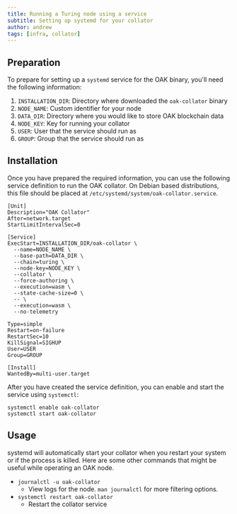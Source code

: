```yaml
---
title: Running a Turing node using a service
subtitle: Setting up systemd for your collator
author: andrew
tags: [infra, collator]
---
```


## Preparation

To prepare for setting up a `systemd` service for the OAK binary, you'll need the
following information:

1. `INSTALLATION_DIR`: Directory where downloaded the `oak-collator` binary
2. `NODE_NAME`: Custom identifier for your node
3. `DATA_DIR`: Directory where you would like to store OAK blockchain data
4. `NODE_KEY`: Key for running your collator
5. `USER`: User that the service should run as
6. `GROUP`: Group that the service should run as

## Installation

Once you have prepared the required information, you can use the following
service definition to run the OAK collator.  On Debian based distributions, this
file should be placed at `/etc/systemd/system/oak-collator.service`.

```
[Unit]
Description="OAK Collator"
After=network.target
StartLimitIntervalSec=0

[Service]
ExecStart=INSTALLATION_DIR/oak-collator \
  --name=NODE_NAME \
  --base-path=DATA_DIR \
  --chain=turing \
  --node-key=NODE_KEY \
  --collator \
  --force-authoring \
  --execution=wasm \
  --state-cache-size=0 \
  -- \
  --execution=wasm \
  --no-telemetry

Type=simple
Restart=on-failure
RestartSec=10
KillSignal=SIGHUP
User=USER
Group=GROUP

[Install]
WantedBy=multi-user.target
```

After you have created the service definition, you can enable and start the
service using `systemctl`:

```
systemctl enable oak-collator
systemctl start oak-collator
```

## Usage

systemd will automatically start your collator when you restart your system or
if the process is killed. Here are some other commands that might be useful
while operating an OAK node.

* `journalctl -u oak-collator`
    * View logs for the node. `man journalctl` for more filtering options.
* `systemctl restart oak-collator`
    * Restart the collator service 
